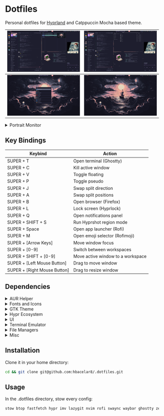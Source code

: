 # Dotfiles

Personal dotfiles for [Hyprland](https://hyprland.org/) and Catppuccin Mocha
based theme.

| ![Image 1](screenshots/all.png)       | ![Image 2](screenshots/all2.png)    |
|---------------------------------------|-------------------------------------|
| ![Image 3](screenshots/launcher.png)  | ![Image 4](screenshots/screen1.png) |

<details>
  <summary>Portrait Monitor</summary>

  ![Image 4](screenshots/screen2.png)

</details>

## Key Bindings

| Keybind                       | Action                              |
|-------------------------------|-------------------------------------|
| SUPER + T                     | Open terminal (Ghostty)             |
| SUPER + C                     | Kill active window                  |
| SUPER + V                     | Toggle floating                     |
| SUPER + P                     | Toggle pseudo                       |
| SUPER + J                     | Swap split direction                |
| SUPER + A                     | Swap split positions                |
| SUPER + B                     | Open browser (Firefox)              |
| SUPER + L                     | Lock screen (Hyprlock)              |
| SUPER + Q                     | Open notifications panel            |
| SUPER + SHIFT + S             | Run Hyprshot region mode            |
| SUPER + Space                 | Open app launcher (Rofi)            |
| SUPER + M                     | Open emoji selector (Rofimoji)      |
| SUPER + [Arrow Keys]          | Move window focus                   |
| SUPER + [0-9]                 | Switch between workspaces           |
| SUPER + SHIFT + [0-9]         | Move active window to a workspace   |
| SUPER + [Left Mouse Button]   | Drag to move window                 |
| SUPER + [Right Mouse Button]  | Drag to resize window               |

## Dependencies

<details>
  <summary>AUR Helper</summary>

  ```bash
  sudo pacman -S --needed base-devel
  git clone https://aur.archlinux.org/paru.git
  cd paru
  makepkg -si
  ```

</details>

<details>
  <summary>Fonts and Icons</summary>

  ```bash
  sudo pacman -S ttf-fantasque-nerd ttf-nerd-fonts-symbols papirus-icon-theme
  ```

</details>

<details>
  <summary>GTK Theme</summary>

  ```bash
  sudo pacman -S xdg-desktop-portal-gtk
  ```

  ```bash
  paru -S catppuccin-gtk-theme-mocha
  ```

</details>

<details>
  <summary>Hypr Ecosystem</summary>

  ```bash
  sudo pacman -S hyprland hyprpaper hyprlock xdg-desktop-portal-hyprland hyprutils
  ```

  ```bash
  paru -S hyprshot
  ```

</details>

<details>
  <summary>UI</summary>

  ```bash
  sudo pacman -S waybar rofi-wayland swaync rofimoji
  ```

</details>

<details>
  <summary>Terminal Emulator</summary>

  ```bash
  sudo pacman -S ghostty zellij
  ```

</details>

<details>
  <summary>File Managers</summary>

  ```bash
  sudo pacman -S yazi nautilus
  ```

  ---
  **_NOTE:_**

  For MTP to be shown on Nautilus

  ```bash
  sudo pacman -S gvfs-mtp
  ```
  ---

</details>

<details>
  <summary>Misc</summary>

  ```bash
  sudo pacman -S fastfetch btop imv neovim lazygit udiskie
  ```

</details>

## Installation

Clone it in your home directory:

```bash
cd && git clone git@github.com:hbacelar8/.dotfiles.git
```

## Usage

In the .dotfiles directory, stow every config:

```bash
stow btop fastfetch hypr imv lazygit nvim rofi swaync waybar ghostty zellij yazi zsh
```
